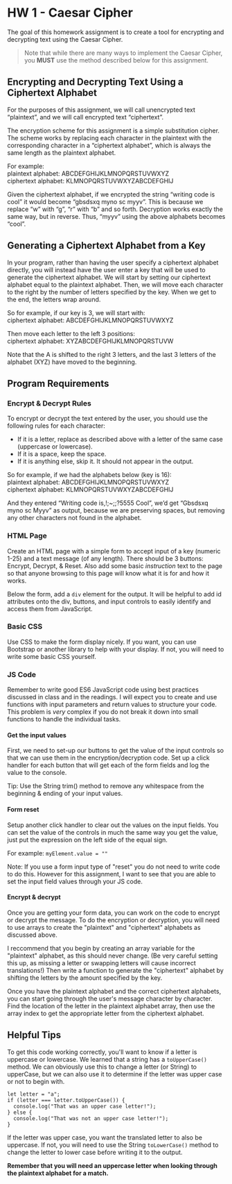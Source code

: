 # HW 1 - Caesar Cipher

The goal of this homework assignment is to create a tool for encrypting and decrypting text using the Caesar Cipher. 

> Note that while there are many ways to implement the Caesar Cipher, you __MUST__ use the method described below for this assignment. 

## Encrypting and Decrypting Text Using a Ciphertext Alphabet
For the purposes of this assignment, we will call unencrypted text “plaintext”, and we will call encrypted text “ciphertext”.

The encryption scheme for this assignment is a simple substitution cipher. The scheme works by replacing each character in the plaintext with the corresponding character in a “ciphertext alphabet”, which is always the same length as the plaintext alphabet.  

For example:  
plaintext alphabet:  ABCDEFGHIJKLMNOPQRSTUVWXYZ  
ciphertext alphabet: KLMNOPQRSTUVWXYZABCDEFGHIJ  

Given the ciphertext alphabet, if we encrypted the string “writing code is cool” it would become “gbsdsxq myno sc myyv”. This is because we replace “w” with “g”, “r” with “b” and so forth. Decryption works exactly the same way, but in reverse. Thus, “myyv” using the above alphabets becomes “cool”.

## Generating a Ciphertext Alphabet from a Key
In your program, rather than having the user specify a ciphertext alphabet directly, you will instead have the user enter a key that will be used to generate the ciphertext alphabet. We will start by setting our ciphertext alphabet equal to the plaintext alphabet. Then, we will move each character to the right by the number of letters specified by the key.  When we get to the end, the letters wrap around. 

So for example, if our key is 3, we will start with:  
ciphertext alphabet:  ABCDEFGHIJKLMNOPQRSTUVWXYZ  

Then move each letter to the left 3 positions:  
ciphertext alphabet:  XYZABCDEFGHIJKLMNOPQRSTUVW  

Note that the A is shifted to the right 3 letters, and the last 3 letters of the alphabet (XYZ) have moved to the beginning.

## Program Requirements

### Encrypt & Decrypt Rules
To encrypt or decrypt the text entered by the user, you should use the following rules for each character:

- If it is a letter, replace as described above with a letter of the same case (uppercase or lowercase).
- If it is a space, keep the space.
- If it is anything else, skip it.  It should not appear in the output.

So for example, if we had the alphabets below (key is 16):  
plaintext alphabet:  ABCDEFGHIJKLMNOPQRSTUVWXYZ  
ciphertext alphabet: KLMNOPQRSTUVWXYZABCDEFGHIJ  

And they entered “Writing code is,!;~;;?5555 Cool”, we’d get “Gbsdsxq myno sc Myyv” as output, because we are preserving spaces, but removing any other characters not found in the alphabet.

### HTML Page
Create an HTML page with a simple form to accept input of a key (numeric 1-25) and a text message (of any length). There should be 3 buttons: Encrypt, Decrypt, & Reset. Also add some basic *instruction* text to the page so that anyone browsing to this page will know what it is for and how it works. 

Below the form, add a `div` element for the output. It will be helpful to add id attributes onto the div, buttons, and input controls to easily identify and access them from JavaScript.

### Basic CSS
Use CSS to make the form display nicely. If you want, you can use Bootstrap or another library to help with your display. If not, you will need to write some basic CSS yourself. 

### JS Code
Remember to write good ES6 JavaScript code using best practices discussed in class and in the readings. I will expect you to create and use functions with input parameters and return values to structure your code. This problem is *very* complex if you do not break it down into small functions to handle the individual tasks.

#### Get the input values
First, we need to set-up our buttons to get the value of the input controls so that we can use them in the encryption/decryption code. Set up a click handler for each button that will get each of the form fields and log the value to the console. 

Tip: Use the String trim() method to remove any whitespace from the beginning & ending of your input values.

#### Form reset
Setup another click handler to clear out the values on the input fields. You can set the value of the controls in much the same way you get the value, just put the expression on the left side of the equal sign.

For example:
`myElement.value = ""`

Note: If you use a form input type of "reset" you do not need to write code to do this. However for this assignment, I want to see that you are able to set the input field values through your JS code.


#### Encrypt & decrypt 
Once you are getting your form data, you can work on the code to encrypt or decrypt the message.  To do the encryption or decryption, you will need to use arrays to create the "plaintext" and "ciphertext" alphabets as discussed above.  

I reccommend that you begin by creating an array variable for the "plaintext" alphabet, as this should never change. (Be very careful setting this up, as missing a letter or swapping letters will cause incorrect translations!) Then write a function to generate the "ciphertext" alphabet by shifting the letters by the amount specified by the key.

Once you have the plaintext alphabet and the correct ciphertext alphabets, you can start going through the user's message character by character. Find the location of the letter in the plaintext alphabet array, then use the array index to get the appropriate letter from the ciphertext alphabet.


## Helpful Tips 
To get this code working correctly, you'll want to know if a letter is uppercase or lowercase. We learned that a string has a `toUpperCase()` method. We can obviously use this to change a letter (or String) to upperCase, but we can also use it to determine if the letter was upper case or not to begin with.

```
let letter = "a";
if (letter === letter.toUpperCase()) {
  console.log("That was an upper case letter!");
} else {
  console.log("That was not an upper case letter!");
}
```

If the letter was upper case, you want the translated letter to also be uppercase.  If not, you will need to use the String `toLowerCase()` method to change the letter to lower case before writing it to the output.  

__Remember that you will need an uppercase letter when looking through the plaintext alphabet for a match.__

